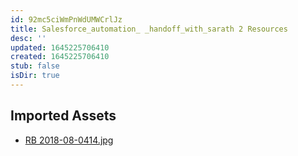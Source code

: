```yaml
---
id: 92mc5ciWmPnWdUMWCrlJz
title: Salesforce_automation_ _handoff_with_sarath 2 Resources
desc: ''
updated: 1645225706410
created: 1645225706410
stub: false
isDir: true
---
```

## Imported Assets
- [RB 2018-08-0414.jpg](/assets/rb-2018-08-0414.jpg)
